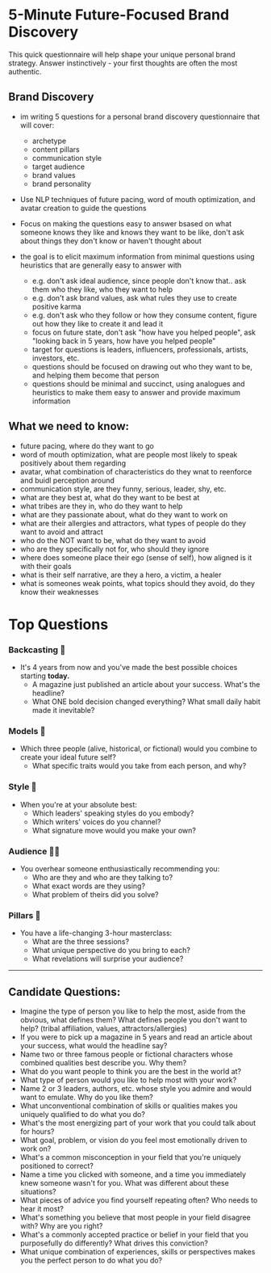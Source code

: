 # 5-Minute Future-Focused Brand Discovery

This quick questionnaire will help shape your unique personal brand strategy. Answer instinctively - your first thoughts are often the most authentic.

## Brand Discovery

- im writing 5 questions for a personal brand discovery questionnaire that will cover:
  - archetype
  - content pillars
  - communication style
  - target audience
  - brand values
  - brand personality

- Use NLP techniques of future pacing, word of mouth optimization, and avatar creation to guide the questions

- Focus on making the questions easy to answer bsased on what someone knows they like and knows they want to be like, don't ask about things they don't know or haven't thought about

- the goal is to elicit maximum information from minimal questions using heuristics that are generally easy to answer with
  - e.g. don't ask ideal audience, since people don't know that.. ask them who they like, who they want to help
  - e.g. don't ask brand values, ask what rules they use to create positive karma
  - e.g. don't ask who they follow or how they consume content, figure out how they like to create it and lead it
  - focus on future state, don't ask "how have you helped people", ask "looking back in 5 years, how have you helped people"
  - target for questions is leaders, influencers, professionals, artists, investors, etc.
  - questions should be focused on drawing out who they want to be, and helping them become that person
  - questions should be minimal and succinct, using analogues and heuristics to make them easy to answer and provide maximum information

## What we need to know:
- future pacing, where do they want to go
- word of mouth optimization, what are people most likely to speak positively about them regarding
- avatar, what combination of characteristics do they wnat to reenforce and buidl perception around
- communication style, are they funny, serious, leader, shy, etc.
- what are they best at, what do they want to be best at
- what tribes are they in, who do they want to help
- what are they passionate about, what do they want to work on
- what are their allergies and attractors, what types of people do they want to avoid and attract
- who do the NOT want to be, what do they want to avoid
- who are they specifically not for, who should they ignore
- where does someone place their ego (sense of self), how aligned is it with their goals
- what is their self narrative, are they a hero, a victim, a healer
- what is someones weak points, what topics should they avoid, do they know their weaknesses

# Top Questions

### Backcasting 🔭

- It's 4 years from now and you've made the best possible choices starting **today.**
    - A magazine just published an article about your success. What's the headline?
    - What ONE bold decision changed everything? What small daily habit made it inevitable?

### Models 🧪

- Which three people (alive, historical, or fictional) would you combine to create your ideal future self?
    - What specific traits would you take from each person, and why?

### Style 🎨

- When you're at your absolute best:
    - Which leaders' speaking styles do you embody?
    - Which writers' voices do you channel?
    - What signature move would you make your own?

### Audience 🙋‍♂️

- You overhear someone enthusiastically recommending you:
    - Who are they and who are they talking to?
    - What exact words are they using?
    - What problem of theirs did you solve?

### Pillars 🧬

- You have a life-changing 3-hour masterclass:
    - What are the three sessions?
    - What unique perspective do you bring to each?
    - What revelations will surprise your audience?

---

## Candidate Questions:
- Imagine the type of person you like to help the most, aside from the obvious, what defines them? What defines people you don't want to help? (tribal affiliation, values, attractors/allergies)
- If you were to pick up a magazine in 5 years and read an article about your success, what would the headline say?
- Name two or three famous people or fictional characters whose combined qualities best describe you. Why them?
- What do you want people to think you are the best in the world at?
- What type of person would you like to help most with your work?
- Name 2 or 3 leaders, authors, etc.  whose style you admire and would want to emulate. Why do you like them?
- What unconventional combination of skills or qualities makes you uniquely qualified to do what you do?
- What's the most energizing part of your work that you could talk about for hours?
- What goal, problem, or vision do you feel most emotionally driven to work on?
- What's a common misconception in your field that you're uniquely positioned to correct?
- Name a time you clicked with someone, and a time you immediately knew someone wasn't for you. What was different about these situations?
- What pieces of advice you find yourself repeating often? Who needs to hear it most?
- What's something you believe that most people in your field disagree with? Why are you right?
- What's a commonly accepted practice or belief in your field that you purposefully do differently? What drives this conviction?
- What unique combination of experiences, skills or perspectives makes you the perfect person to do what you do?
